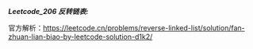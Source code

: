 **_Leetcode_206 反转链表:_**

官方解析：https://leetcode.cn/problems/reverse-linked-list/solution/fan-zhuan-lian-biao-by-leetcode-solution-d1k2/

